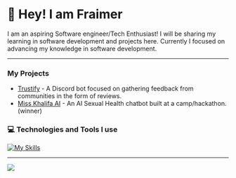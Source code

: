 # 👋 Hey! I am Fraimer

I am an aspiring Software engineer/Tech Enthusiast! I will be sharing my learning in software development and projects here. Currently I focused on advancing my knowledge in software development.

---

### My Projects
- [Trustify](https://www.trustify.gg/) - A Discord bot focused on gathering feedback from communities in the form of reviews. <br/>
- [Miss Khalifa AI](https://misskhalifa.com/) - An AI Sexual Health chatbot built at a camp/hackathon. (winner)<br/>
### 💻 Technologies and Tools I use
[![My Skills](https://skillicons.dev/icons?i=js,ts,py,html,css,bun,nodejs,react,nextjs,vite,express,git,mongodb,tailwind,discord,discordjs,zig,vscode,windows,github,cloudflare,supabase)](https://skillicons.dev)

---

![](https://github-readme-streak-stats.herokuapp.com/?user=plxcsy&theme=radical&hide_border=false)

